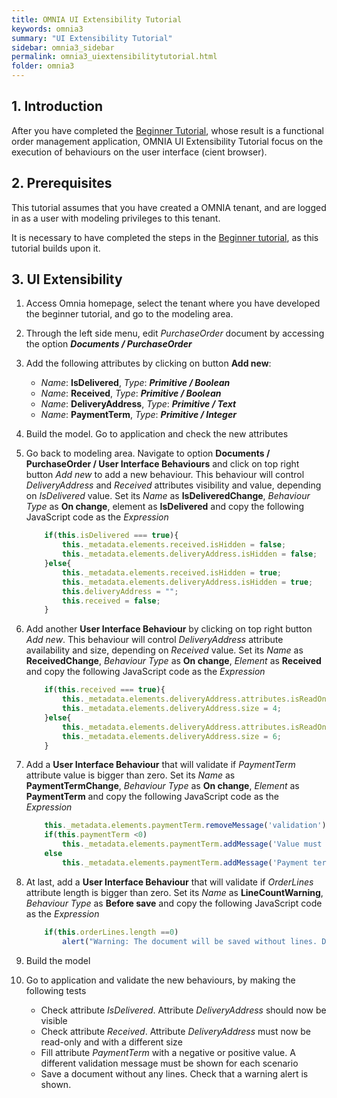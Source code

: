 ```yaml
---
title: OMNIA UI Extensibility Tutorial
keywords: omnia3
summary: "UI Extensibility Tutorial"
sidebar: omnia3_sidebar
permalink: omnia3_uiextensibilitytutorial.html
folder: omnia3
---
```



## 1. Introduction

After you have completed the [Beginner Tutorial](https://docs.numbersbelieve.com/omnia3_beginnertutorial.html), whose result is a functional order management application, OMNIA UI Extensibility Tutorial focus on the execution of behaviours on the user interface (cient browser).

## 2. Prerequisites

This tutorial assumes that you have created a OMNIA tenant, and are logged in as a user with modeling privileges to this tenant.

It is necessary to have completed the steps in the  [Beginner tutorial](http://docs.numbersbelieve.com/omnia3_beginnertutorial.html), as this tutorial builds upon it.

## 3. UI Extensibility

1. Access Omnia homepage, select the tenant where you have developed the beginner tutorial, and go to the modeling area.

2. Through the left side menu, edit *PurchaseOrder* document by accessing the option ***Documents / PurchaseOrder***

3. Add the following attributes by clicking on button **Add new**: 

    - *Name*: **IsDelivered**, *Type*: ***Primitive / Boolean***
    - *Name*: **Received**, *Type*: ***Primitive / Boolean***
    - *Name*: **DeliveryAddress**, *Type*: ***Primitive / Text***
    - *Name*: **PaymentTerm**, *Type*: ***Primitive / Integer***
    
4. Build the model. Go to application and check the new attributes
    
5. Go back to modeling area. Navigate to option **Documents / PurchaseOrder / User Interface Behaviours**  and click on top right button *Add new* to add a new behaviour. This behaviour will control *DeliveryAddress* and *Received* attributes visibility and value, depending on *IsDelivered* value. Set its *Name* as **IsDeliveredChange**, *Behaviour Type* as **On change**, element as **IsDelivered** and copy the following JavaScript code as the *Expression*

    ```JavaScript
        if(this.isDelivered === true){
            this._metadata.elements.received.isHidden = false;
            this._metadata.elements.deliveryAddress.isHidden = false;
        }else{
            this._metadata.elements.received.isHidden = true;
            this._metadata.elements.deliveryAddress.isHidden = true;
            this.deliveryAddress = "";
            this.received = false;
        }    
    ```

6. Add another **User Interface Behaviour** by clicking on top right button *Add new*. This behaviour will control *DeliveryAddress* attribute availability and size, depending on *Received* value. Set its *Name* as **ReceivedChange**, *Behaviour Type* as **On change**, *Element* as **Received** and copy the following JavaScript code as the *Expression*

    ```JavaScript
        if(this.received === true){
            this._metadata.elements.deliveryAddress.attributes.isReadOnly = true;
            this._metadata.elements.deliveryAddress.size = 4;
        }else{
            this._metadata.elements.deliveryAddress.attributes.isReadOnly = false;
            this._metadata.elements.deliveryAddress.size = 6;
        }    
    ```

7. Add a **User Interface Behaviour** that will validate if *PaymentTerm* attribute value is bigger than zero. Set its *Name* as **PaymentTermChange**, *Behaviour Type* as **On change**, *Element* as **PaymentTerm** and copy the following JavaScript code as the *Expression*

    ```JavaScript
        this._metadata.elements.paymentTerm.removeMessage('validation');
        if(this.paymentTerm <0)
            this._metadata.elements.paymentTerm.addMessage('Value must be bigger than zero','error',  'validation');
        else
            this._metadata.elements.paymentTerm.addMessage('Payment term is valid','success',  'validation');    
    ```

8. At last, add a **User Interface Behaviour** that will validate if *OrderLines* attribute length is bigger than zero. Set its *Name* as **LineCountWarning**, *Behaviour Type* as **Before save** and copy the following JavaScript code as the *Expression*

    ```JavaScript
        if(this.orderLines.length ==0)
            alert("Warning: The document will be saved without lines. Don't worry, you can add them later.");
    ```

9. Build the model

10. Go to application and validate the new behaviours, by making the following tests

    - Check attribute *IsDelivered*. Attribute *DeliveryAddress* should now be visible
    - Check attribute *Received*. Attribute *DeliveryAddress* must now be read-only and with a different size
    - Fill attribute *PaymentTerm* with a negative or positive value. A different validation message must be shown for each scenario
    - Save a document without any lines. Check that a warning alert is shown.
